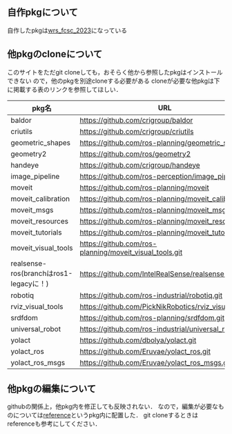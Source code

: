 ## 自作pkgについて
自作したpkgは[wrs_fcsc_2023](https://github.com/ryocan/wrs2023/tree/main/wrs_fcsc_2023)になっている

## 他pkgのcloneについて
このサイトをただgit cloneしても，おそらく他から参照したpkgはインストールできない
ので，他のpkgを別途cloneする必要がある
cloneが必要な他pkgは下に掲載する表のリンクを参照してほしい．

| pkg名  | URL |
| ------------- | ------------- |
| baldor  | https://github.com/crigroup/baldor  |
| criutils  | https://github.com/crigroup/criutils | 
| geometric_shapes | https://github.com/ros-planning/geometric_shapes |
| geometry2 | https://github.com/ros/geometry2 |
| handeye | https://github.com/crigroup/handeye |
| image_pipeline | https://github.com/ros-perception/image_pipeline |
| moveit | https://github.com/ros-planning/moveit |
| moveit_calibration | https://github.com/ros-planning/moveit_calibration |
| moveit_msgs | https://github.com/ros-planning/moveit_msgs |
| moveit_resources | https://github.com/ros-planning/moveit_resources |
| moveit_tutorials | https://github.com/ros-planning/moveit_tutorials |
| moveit_visual_tools | https://github.com/ros-planning/moveit_visual_tools.git |
| realsense-ros(branchはros1-legacyに！)| https://github.com/IntelRealSense/realsense-ros |
| robotiq | https://github.com/ros-industrial/robotiq.git |
| rviz_visual_tools |https://github.com/PickNikRobotics/rviz_visual_tools |
| srdfdom | https://github.com/ros-planning/srdfdom.git |
| universal_robot | https://github.com/ros-industrial/universal_robot.git |
| yolact | https://github.com/dbolya/yolact.git |
| yolact_ros | https://github.com/Eruvae/yolact_ros.git |
| yolact_ros_msgs | https://github.com/Eruvae/yolact_ros_msgs.git |

## 他pkgの編集について
githubの関係上，他pkg内を修正しても反映されない．
なので，編集が必要なものについては[reference](https://github.com/ryocan/fcsc2023/tree/main/reference)というpkg内に配置した．
git cloneするときはreferenceも参考にしてください．
